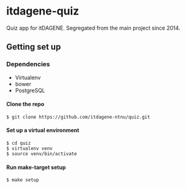 # itdagene-quiz

Quiz app for itDAGENE. Segregated from the main project since 2014.

## Getting set up

### Dependencies

* Virtualenv
* bower
* PostgreSQL

#### Clone the repo

    $ git clone https://github.com/itdagene-ntnu/quiz.git

#### Set up a virtual environment

    $ cd quiz
    $ virtualenv venv
    $ source venv/bin/activate

#### Run make-target setup

    $ make setup
